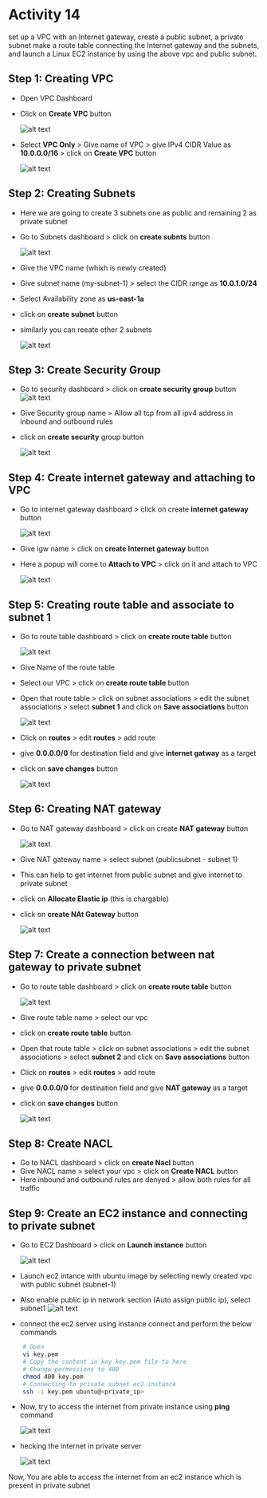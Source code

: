 # Activity 14

set up a VPC with an Internet gateway, create a public subnet, a private subnet make a route table connecting the Internet gateway and the subnets, and launch a Linux EC2 instance by using the above vpc and public subnet.

## Step 1: Creating VPC

- Open VPC Dashboard
- Click on **Create VPC** button

  ![alt text](/images/Activity14/create-vpc-btn.png)

* Select **VPC Only** > Give name of VPC > give IPv4 CIDR Value as **10.0.0.0/16** > click on **Create VPC** button

  ![alt text](/images/Activity14/create-vpc.png)

## Step 2: Creating Subnets

- Here we are going to create 3 subnets one as public and remaining 2 as private subnet

* Go to Subnets dashboard > click on **create subnts** button

  ![alt text](/images/Activity14/create-subnets-btn.png)

* Give the VPC name (whixh is newly created)
* Give subnet name (my-subnet-1) > select the CIDR range as **10.0.1.0/24**
* Select Availability zone as **us-east-1a**
* click on **create subnet** button
* similarly you can reeate other 2 subnets

  ![alt text](/images/Activity14/subnets-list.png)

## Step 3: Create Security Group

- Go to security dashboard > click on **create security group** button
  ![alt text](/images/Activity14/security-group-btn.png)

- Give Security group name > Allow all tcp from all ipv4 address in inbound and outbound rules
- click on **create security** group button

  ![alt text](/images/Activity14/security%20groups.png)

## Step 4: Create internet gateway and attaching to VPC

- Go to internet gateway dashboard > click on create **internet gateway** button

  ![alt text](/images/Activity14/igw-btn.png)

- Give igw name > click on **create Internet gateway** button

- Here a popup will come to **Attach to VPC** > click on it and attach to VPC

  ![alt text](/images/Activity14/igw-vpc.png)

## Step 5: Creating route table and associate to subnet 1

- Go to route table dashboard > click on **create route table** button

  ![alt text](/images/Activity14/route-table-btn.png)

- Give Name of the route table
- Select our VPC > click on **create route table** button

- Open that route table > click on subnet associations > edit the subnet associations > select **subnet 1** and click on **Save associations** button

  ![alt text](/images/Activity14/associations.png)

* Click on **routes** > edit **routes** > add route

* give **0.0.0.0/0** for destination field and give **internet gatway** as a target
* click on **save changes** button

  ![alt text](/images/Activity14/routs.png)

## Step 6: Creating NAT gateway

- Go to NAT gateway dashboard > click on create **NAT gateway** button

  ![alt text](/images/Activity14/nat-gateway-btn.png)

- Give NAT gateway name > select subnet (publicsubnet - subnet 1)
- This can help to get internet from public subnet and give internet to private subnet
- click on **Allocate Elastic ip** (this is chargable)
- click on **create NAt Gateway** button

  ![alt text](/images/Activity14/nat-gateway.png)

## Step 7: Create a connection between nat gateway to private subnet

- Go to route table dashboard > click on **create route table** button

  ![alt text](/images/Activity14/route-table-btn.png)

- Give route table name > select our vpc
- click on **create route table** button
- Open that route table > click on subnet associations > edit the subnet associations > select **subnet 2** and click on **Save associations** button
- Click on **routes** > edit **routes** > add route

- give **0.0.0.0/0** for destination field and give **NAT gateway** as a target
- click on **save changes** button

  ![alt text](/images/Activity14/associate-nat-gateway.png)

## Step 8: Create NACL

- Go to NACL dashboard > click on **create Nacl** button
- Give NACL name > select your vpc > click on **Create NACL** button
- Here inbound and outbound rules are denyed > allow both rules for all traffic

## Step 9: Create an EC2 instance and connecting to private subnet

- Go to EC2 Dashboard > click on **Launch instance** button

  ![alt text](/images/Activity14/launch-instance-btn.png)

- Launch ec2 intance with ubuntu image by selecting newly created vpc with public subnet (subnet-1)
- Also enable public ip in network section (Auto assign public ip), select subnet1
  ![alt text](/images/Activity14/enable-public-ip.png)

* connect the ec2 server using instance connect and perform the below commands

```bash
    # Open
    vi key.pem
    # Copy the content in key key.pem file to here
    # Change permessions to 400
    chmod 400 key.pem
    # Connecting to private subnet ec2 instance
    ssh -i key.pem ubuntu@<private_ip>
```

- Now, try to access the internet from private instance using **ping** command

  ![alt text](/images/Activity14/connecting-to-private.png)

- hecking the internet in private server

  ![alt text](/images/Activity14/ping.png)

Now, You are able to access the internet from an ec2 instance which is present in private subnet
